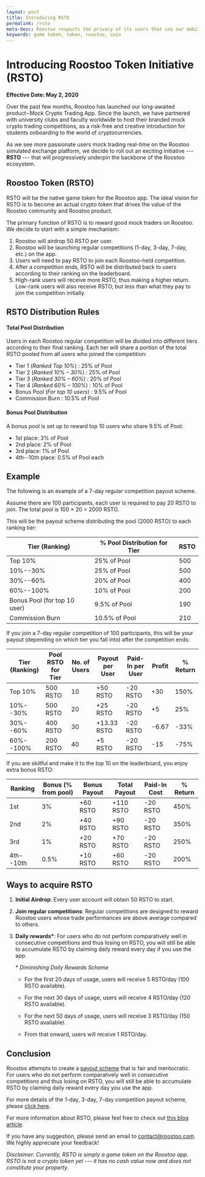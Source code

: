```yaml
---
layout: post
title: Introducing RSTO
permalink: /rsto
meta-desc: Roostoo respects the privacy of its users that use our mobile “Roostoo” application (“App”), www.roostoo.com (“Website”) and other digital services (including “App”, “Website” collectively, the “Services”) offered by “Roostoo”.
keywords: game token, token, roostoo, coin
---
```


# Introducing Roostoo Token Initiative (RSTO) 

**Effective Date: May 2, 2020**

Over the past few months, Roostoo has launched our long-awaited product – Mock Crypto Trading App. Since the launch, we have partnered with university clubs and faculty worldwide to host their branded mock crypto trading competitions, as a risk-free and creative introduction for students onboarding to the world of cryptocurrencies.

As we see more passionate users mock trading real-time on the Roostoo simulated exchange platform, we decide to roll out an exciting initiative --- **RSTO** --- that will progressively underpin the backbone of the Roostoo ecosystem.

## Roostoo Token (RSTO) 

RSTO will be the native game token for the Roostoo app. The ideal vision for RSTO is to become an actual crypto token that drives the value of the Roostoo community and Roostoo product. 

The primary function of RSTO is to reward good mock traders on Roostoo. We decide to start with a simple mechanism: 

1.	Roostoo will airdrop 50 RSTO per user. 
2.	Roostoo will be launching regular competitions (1-day, 3-day, 7-day, etc.) on the app. 
3.	Users will need to pay RSTO to join each Roostoo-held competition. 
4.	After a competition ends, RSTO will be distributed back to users according to their ranking on the leaderboard. 
5.	High-rank users will receive more RSTO, thus making a higher return. Low-rank users will also receive RSTO, but less than what they pay to join the competition initially. 

## RSTO Distribution Rules

#### Total Pool Distribution

Users in each Roostoo regular competition will be divided into different tiers according to their final ranking. Each tier will share a portion of the total RSTO pooled from all users who joined the competition:

* Tier 1 (*Ranked Top 10%*) : 25% of Pool
* Tier 2 (*Ranked 10% – 30%*) : 25% of Pool
* Tier 3 (*Ranked 30% – 60%*) : 20% of Pool
* Tier 4 (*Ranked 60% – 100%*) : 10% of Pool
* Bonus Pool (*For top 10 users*) : 9.5% of Pool
* Commission Burn : 10.5% of Pool


#### Bonus Pool Distribution

A bonus pool is set up to reward top 10 users who share 9.5% of Pool: 

* 1st place: 3% of Pool
* 2nd place: 2% of Pool
* 3rd place: 1% of Pool
* 4th--10th place: 0.5% of Pool each


## Example

The following is an example of a 7-day regular competition payout scheme. 

Assume there are 100 participants, each user is required to pay 20 RSTO to join. The total pool is 100 × 20 = 2000 RSTO. 

This will be the payout scheme distributing the pool (2000 RSTO) to each ranking tier:

|Tier (Ranking) 	|% Pool Distribution for Tier	|RSTO
|--- |--- |--- |
|Top 10%	                    |25% of Pool	    |500
|10%--30% 	                    |25% of Pool	    |500
|30%--60%	                    |20% of Pool	    |400
|60%--100%	                    |10% of Pool	    |200
|Bonus Pool (for top 10 user)	|9.5% of Pool	    |190
|Commission Burn	            |10.5% of Pool	    |210


If you join a 7-day regular competition of 100 participants, this will be your payout (depending on which tier you fall into) after the competition ends:

|Tier (Ranking) |Pool RSTO for Tier |No. of Users	|Payout per User	|Paid-In per User 	|Profit 	|% Return 
|--- |--- |--- |--- |--- |--- |--- |
|Top 10%    |500 RSTO   |10	|+50 RSTO	    |-20  RSTO	|+30	    |150%
|10%--30% 	|500 RSTO	|20	|+25 RSTO	    |-20  RSTO	|+5	    |25%
|30%--60%	|400 RSTO	|30	|+13.33  RSTO	|-20  RSTO	|-6.67	|-33%
|60%--100%	|200 RSTO	|40	|+5  RSTO	    |-20  RSTO	|-15	    |-75%

If you are skillful and make it to the top 10 on the leaderboard, you enjoy extra bonus RSTO:

|Ranking 	|Bonus (% from pool)	|Bonus Payout	|Total Payout	|Paid-In Cost	|% Return
|--- |--- |--- |--- |--- |--- |
|1st	        |3%      |+60 RSTO	|+110 RSTO |-20 RSTO	|450%
|2nd	        |2%      |+40 RSTO	|+90 RSTO |-20 RSTO	|350%
|3rd	        |1%      |+20 RSTO	|+70 RSTO |-20 RSTO	|250%
|4th--10th	    |0.5%	 |+10 RSTO	|+60 RSTO |-20 RSTO	|200%
 


## Ways to acquire RSTO

1. **Initial Airdrop**: Every user account will obtain 50 RSTO to start. 

2. **Join regular competitions**: Regular competitions are designed to reward Roostoo users whose trade performances are above average compared to others. 

3. **Daily rewards\***: For users who do not perform comparatively well in consecutive competitions and thus losing on RSTO, you will still be able to accumulate RSTO by claiming daily reward every day if you use the app. 

    \* *Diminishing Daily Rewards Scheme*
    
    - For the first 20 days of usage, users will receive 5 RSTO/day (100 RSTO available). 

    - For the next 30 days of usage, users will receive 4 RSTO/day (120 RSTO available). 

    - For the next 50 days of usage, users will receive 3 RSTO/day (150 RSTO available). 

    - From that onward, users will receive 1 RSTO/day.  

## Conclusion

Roostoo attempts to create a [payout scheme](https://docs.google.com/spreadsheets/d/1UsC53Y-gJJJat_cA2pYqCKXwcjUNNItO_Az8UPPjR-g/edit?usp=sharing) that is fair and meritocratic. For users who do not perform comparatively well in consecutive competitions and thus losing on RSTO, you will still be able to accumulate RSTO by claiming daily reward every day you use the app. 

For more details of the 1-day, 3-day, 7-day competition payout scheme, please [click here](https://docs.google.com/spreadsheets/d/1UsC53Y-gJJJat_cA2pYqCKXwcjUNNItO_Az8UPPjR-g/edit?usp=sharing). 

For more information about RSTO, please feel free to check out [this blog article](https://medium.com/roostoo/introducing-roostoo-token-rsto-44a1535e38d4?source=friends_link&sk=6781bda69986da3220e42b9d8c83a88c). 

If you have any suggestion, please send an email to [contact@roostoo.com](mailto:conact@roostoo.com). We highly appreciate your feedback! 


*Disclaimer: Currently, RSTO is simply a game token on the Roostoo app. RSTO is not a crypto token yet --- it has no cash value now and does not constitute your property.*
